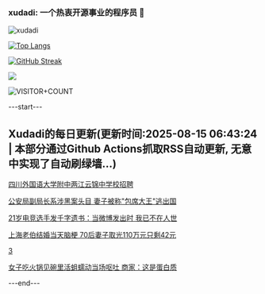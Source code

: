 ### xudadi: 一个热衷开源事业的程序员 👋

![xudadi](https://github-readme-stats-git-masterorgs-github-readme-stats-team.vercel.app/api?username=xudadi)

[![Top Langs](https://github-readme-stats.vercel.app/api/top-langs/?username=xudadi)](https://github.com/anuraghazra/github-readme-stats)

[![GitHub Streak](https://streak-stats.demolab.com?user=xudadi&locale=zh_Hans)](https://git.io/streak-stats)

![](https://raw.githubusercontent.com/xudadi/xudadi/main/assets/github-contribution-grid-snake.svg)

![VISITOR+COUNT](https://komarev.com/ghpvc/?username=xudadi&label=VISITOR+COUNT)


---start---

## Xudadi的每日更新(更新时间:2025-08-15 06:43:24 | 本部分通过Github Actions抓取RSS自动更新, 无意中实现了自动刷绿墙...)

[四川外国语大学附中两江云锦中学校招聘](https://www.gongkaoleida.com/article/2567156)

[公安局副局长系涉黑案头目 妻子被称"包席大王"逃出国](https://m.163.com/news/article/K6U650M405129QAF.html)

[21岁电竞选手发千字遗书：当微博发出时 我已不在人世](https://m.163.com/news/article/K6TRDG0505345ARG.html)

[上海老伯结婚当天脑梗 70后妻子取光110万元只剩42元](https://m.163.com/news/article/K6S6O9HT0514EGPO.html)

[3](https://m.163.com/touch/news/sub/domestic)

[女子吃火锅见碗里活蛆蠕动当场呕吐 商家：这是蛋白质](https://m.163.com/news/article/K6U7HOF20534P59R.html)

---end---
